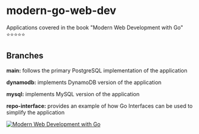 # modern-go-web-dev
Applications covered in the book "Modern Web Development with Go" ⭐️⭐️⭐️⭐️⭐️

## Branches
**main:** follows the primary PostgreSQL implementation of the application

**dynamodb:** implements DynamoDB version of the application

**mysql:** implements MySQL version of the application

**repo-interface:** provides an example of how Go Interfaces can be used to simplify the application

[![Modern Web Development with Go](https://cdn.kobo.com/book-images/456efeec-8066-4185-be0e-88c1a6cb85bd/1200/1200/False/modern-web-development-with-go.jpg)](https://www.google.ca/books/edition/Modern_Web_Development_with_Go/X2axEAAAQBAJ?hl=en)
